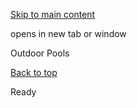 [Skip to main content](https://www.pittsburghpa.gov/Resident-Services/A-Z-Frequently-Visited/Outdoor-Pools#main-content)

opens in new tab or window

Outdoor Pools

[Back to top](https://www.pittsburghpa.gov/Resident-Services/A-Z-Frequently-Visited/Outdoor-Pools#body-top)

Ready
